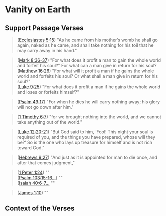 # Vanity on Earth

## Support Passage Verses

> ([Ecclesiastes 5:15](https://biblehub.com/ecclesiastes/5-15.htm)) "As he came from his mother’s womb he shall go again, naked as he came, and shall take nothing for his toil that he may carry away in his hand."

> ([Mark 8:36-37](https://biblehub.com/mark/8-36.htm)) "For what does it profit a man to gain the whole world and forfeit his soul?" For what can a man give in return for his soul? \
> ([Matthew 16:26](https://biblehub.com/matthew/16-26.htm)) "For what will it profit a man if he gains the whole world and forfeits his soul? Or what shall a man give in return for his soul?" \
> ([Luke 9:25](https://biblehub.com/luke/9-25.htm))  "For what does it profit a man if he gains the whole world and loses or forfeits himself?"

> ([Psalm 49:17](https://biblehub.com/psalms/49-17.htm))  "For when he dies he will carry nothing away; his glory will not go down after him."

> ([1 Timothy 6:7](https://biblehub.com/1_timothy/6-7.htm))  "for we brought nothing into the world, and we cannot take anything out of the world."

> ([Luke 12:20-21](https://biblehub.com/luke/12-20.htm))  "But God said to him, ‘Fool! This night your soul is required of you, and the things you have prepared, whose will they be?’ So is the one who lays up treasure for himself and is not rich toward God."

> ([Hebrews 9:27](https://biblehub.com/hebrews/9-27.htm))   "And just as it is appointed for man to die once, and after that comes judgment,"

> ([1 Peter 1:24](https://biblehub.com/1_peter/1-24.htm))   "" \
> ([Psalm 103:15-16](https://biblehub.com/psalms/103-15.htm)[...](https://biblehub.com/psalms/103-16.htm))   "" \
> ([Isaiah 40:6-7](https://biblehub.com/isaiah/40-6.htm)[...](https://biblehub.com/isaiah/40-7.htm)   ""

> ([James 1:10](https://biblehub.com/james/1-10.htm))   ""

## Context of the Verses
